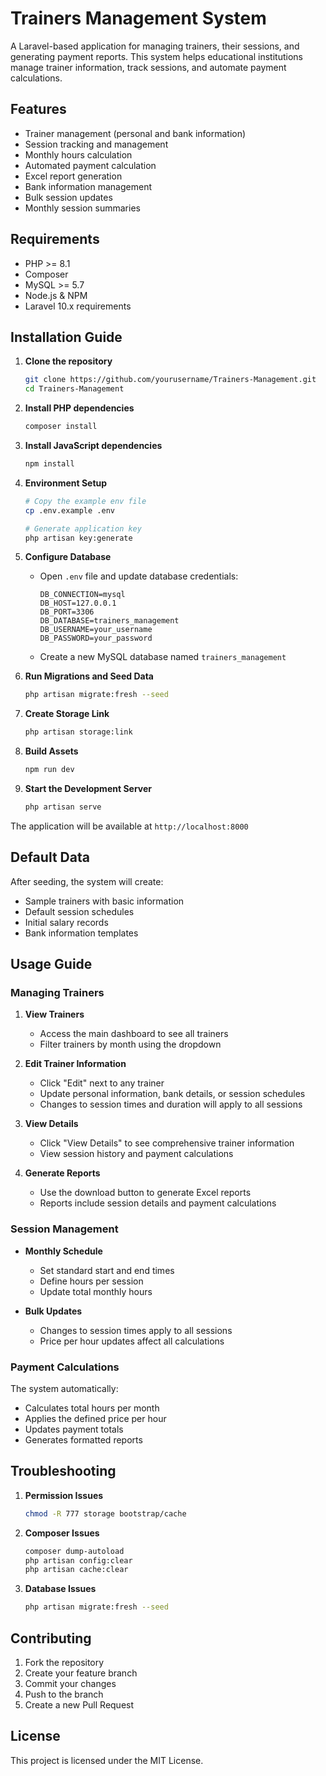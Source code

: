 # Trainers Management System

A Laravel-based application for managing trainers, their sessions, and generating payment reports. This system helps educational institutions manage trainer information, track sessions, and automate payment calculations.

## Features

- Trainer management (personal and bank information)
- Session tracking and management
- Monthly hours calculation
- Automated payment calculation
- Excel report generation
- Bank information management
- Bulk session updates
- Monthly session summaries

## Requirements

- PHP >= 8.1
- Composer
- MySQL >= 5.7
- Node.js & NPM
- Laravel 10.x requirements

## Installation Guide

1. **Clone the repository**
   ```bash
   git clone https://github.com/yourusername/Trainers-Management.git
   cd Trainers-Management
   ```

2. **Install PHP dependencies**
   ```bash
   composer install
   ```

3. **Install JavaScript dependencies**
   ```bash
   npm install
   ```

4. **Environment Setup**
   ```bash
   # Copy the example env file
   cp .env.example .env

   # Generate application key
   php artisan key:generate
   ```

5. **Configure Database**
   - Open `.env` file and update database credentials:
     ```
     DB_CONNECTION=mysql
     DB_HOST=127.0.0.1
     DB_PORT=3306
     DB_DATABASE=trainers_management
     DB_USERNAME=your_username
     DB_PASSWORD=your_password
     ```
   - Create a new MySQL database named `trainers_management`

6. **Run Migrations and Seed Data**
   ```bash
   php artisan migrate:fresh --seed
   ```

7. **Create Storage Link**
   ```bash
   php artisan storage:link
   ```

8. **Build Assets**
   ```bash
   npm run dev
   ```

9. **Start the Development Server**
   ```bash
   php artisan serve
   ```

The application will be available at `http://localhost:8000`

## Default Data

After seeding, the system will create:
- Sample trainers with basic information
- Default session schedules
- Initial salary records
- Bank information templates

## Usage Guide

### Managing Trainers

1. **View Trainers**
   - Access the main dashboard to see all trainers
   - Filter trainers by month using the dropdown

2. **Edit Trainer Information**
   - Click "Edit" next to any trainer
   - Update personal information, bank details, or session schedules
   - Changes to session times and duration will apply to all sessions

3. **View Details**
   - Click "View Details" to see comprehensive trainer information
   - View session history and payment calculations

4. **Generate Reports**
   - Use the download button to generate Excel reports
   - Reports include session details and payment calculations

### Session Management

- **Monthly Schedule**
  - Set standard start and end times
  - Define hours per session
  - Update total monthly hours

- **Bulk Updates**
  - Changes to session times apply to all sessions
  - Price per hour updates affect all calculations

### Payment Calculations

The system automatically:
- Calculates total hours per month
- Applies the defined price per hour
- Updates payment totals
- Generates formatted reports

## Troubleshooting

1. **Permission Issues**
   ```bash
   chmod -R 777 storage bootstrap/cache
   ```

2. **Composer Issues**
   ```bash
   composer dump-autoload
   php artisan config:clear
   php artisan cache:clear
   ```

3. **Database Issues**
   ```bash
   php artisan migrate:fresh --seed
   ```

## Contributing

1. Fork the repository
2. Create your feature branch
3. Commit your changes
4. Push to the branch
5. Create a new Pull Request

## License

This project is licensed under the MIT License.
